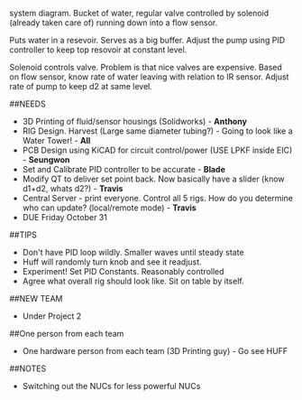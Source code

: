 system diagram. Bucket of water, regular valve controlled by solenoid (already taken care of) running down into a flow sensor.

Puts water in a resevoir. Serves as a big buffer. Adjust the pump using PID controller to keep top resovoir at constant level.

Solenoid controls valve.  Problem is that nice valves are expensive. Based on flow sensor, know rate of water leaving with
relation to IR sensor. Adjust rate of pump to keep d2 at same level.

##NEEDS
* 3D Printing of fluid/sensor housings (Solidworks) - **Anthony**
* RIG Design. Harvest (Large same diameter tubing?) - Going to look like a Water Tower! - **All**
* PCB Design using KiCAD for circuit control/power (USE LPKF inside EIC) - **Seungwon**
* Set and Calibrate PID controller to be accurate - **Blade**
* Modify QT to deliver set point back. Now basically have a slider (know d1+d2, whats d2?) - **Travis**
* Central Server - print everyone. Control all 5 rigs. How do you determine who can update? (local/remote mode) - **Travis**
* DUE Friday October 31


##TIPS
* Don't have PID loop wildly. Smaller waves until steady state
* Huff will randomly turn knob and see it readjust.
* Experiment! Set PID Constants. Reasonably controlled
* Agree what overall rig should look like. Sit on table by itself.

##NEW TEAM
* Under Project 2

##One person from each team
* One hardware person from each team (3D Printing guy) - Go see HUFF

##NOTES
* Switching out the NUCs for less powerful NUCs
